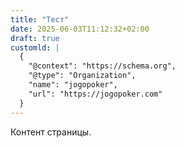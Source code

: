 ```yaml
---
title: "Тест"
date: 2025-06-03T11:12:32+02:00
draft: true
customld: |
  {
    "@context": "https://schema.org",
    "@type": "Organization",
    "name": "jogopoker",
    "url": "https://jogopoker.com"
  }
---
```

Контент страницы.